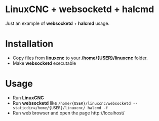 # LinuxCNC + websocketd + halcmd
Just an example of **websocketd** + **halcmd** usage.

# Installation
* Copy files from **linuxcnc** to your **/home/{USER}/linuxcnc** folder.
* Make **websocketd** executable

# Usage
* Run **LinuxCNC**
* Run **websocketd** like
`/home/{USER}/linuxcnc/websocketd --staticdir=/home/{USER}/linuxcnc/ halcmd -f`
* Run web browser and open the page http://localhost/
